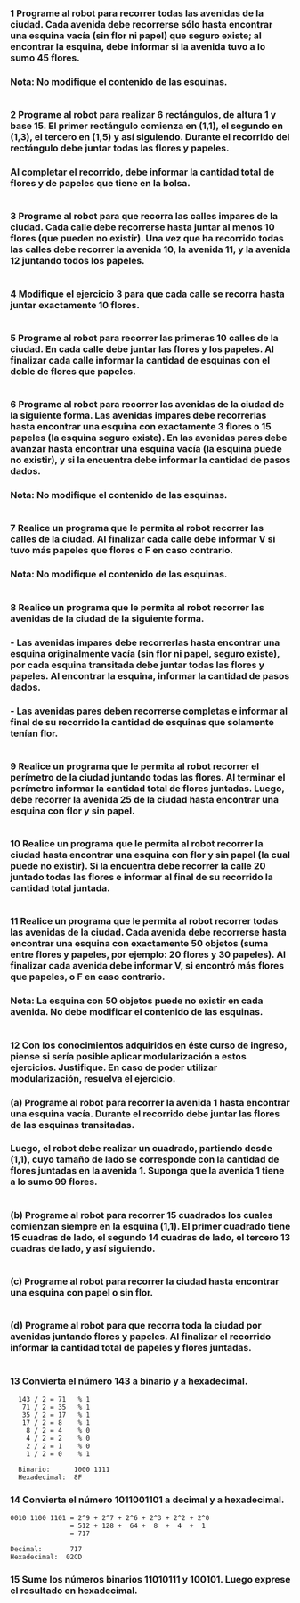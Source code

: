 ### 1 Programe al robot para recorrer todas las avenidas de la ciudad. Cada avenida debe recorrerse sólo hasta encontrar una esquina vacía (sin flor ni papel) que seguro existe; al encontrar la esquina, debe informar si la avenida tuvo a lo sumo 45 flores.
### Nota: No modifique el contenido de las esquinas.
```
```

### 2 Programe al robot para realizar 6 rectángulos, de altura 1 y base 15. El primer rectángulo comienza en (1,1), el segundo en (1,3), el tercero en (1,5) y así siguiendo. Durante el recorrido del rectángulo debe juntar todas las flores y papeles.
### Al completar el recorrido, debe informar la cantidad total de flores y de papeles que tiene en la bolsa.
```
```

### 3 Programe al robot para que recorra las calles impares de la ciudad. Cada calle debe recorrerse hasta juntar al menos 10 flores (que pueden no existir). Una vez que ha recorrido todas las calles debe recorrer la avenida 10, la avenida 11, y la avenida 12 juntando todos los papeles.
```
```

### 4 Modifique el ejercicio 3 para que cada calle se recorra hasta juntar exactamente 10 flores.
```
```

### 5 Programe al robot para recorrer las primeras 10 calles de la ciudad. En cada calle debe juntar las flores y los papeles. Al finalizar cada calle informar la cantidad de esquinas con el doble de flores que papeles.
```
```

### 6 Programe al robot para recorrer las avenidas de la ciudad de la siguiente forma. Las avenidas impares debe recorrerlas hasta encontrar una esquina con exactamente 3 flores o 15 papeles (la esquina seguro existe). En las avenidas pares debe avanzar hasta encontrar una esquina vacía (la esquina puede no existir), y si la encuentra debe informar la cantidad de pasos dados.
### Nota: No modifique el contenido de las esquinas.
```
```

### 7 Realice un programa que le permita al robot recorrer las calles de la ciudad. Al finalizar cada calle debe informar V si tuvo más papeles que flores o F en caso contrario.
### Nota: No modifique el contenido de las esquinas.
```
```

### 8 Realice un programa que le permita al robot recorrer las avenidas de la ciudad de la siguiente forma.
### - Las avenidas impares debe recorrerlas hasta encontrar una esquina originalmente vacía (sin flor ni papel, seguro existe), por cada esquina transitada debe juntar todas las flores y papeles. Al encontrar la esquina, informar la cantidad de pasos dados.
### - Las avenidas pares deben recorrerse completas e informar al final de su recorrido la cantidad de esquinas que solamente tenían flor.
```
```

### 9 Realice un programa que le permita al robot recorrer el perímetro de la ciudad juntando todas las flores. Al terminar el perímetro informar la cantidad total de flores juntadas. Luego, debe recorrer la avenida 25 de la ciudad hasta encontrar una esquina con flor y sin papel.
```
```

### 10 Realice un programa que le permita al robot recorrer la ciudad hasta encontrar una esquina con flor y sin papel (la cual puede no existir). Si la encuentra debe recorrer la calle 20 juntado todas las flores e informar al final de su recorrido la cantidad total juntada.
```
```

### 11 Realice un programa que le permita al robot recorrer todas las avenidas de la ciudad. Cada avenida debe recorrerse hasta encontrar una esquina con exactamente 50 objetos (suma entre flores y papeles, por ejemplo: 20 flores y 30 papeles). Al finalizar cada avenida debe informar V, si encontró más flores que papeles, o F en caso contrario.
### Nota: La esquina con 50 objetos puede no existir en cada avenida. No debe modificar el contenido de las esquinas.
```
```

### 12 Con los conocimientos adquiridos en éste curso de ingreso, piense si sería posible aplicar modularización a estos ejercicios. Justifique. En caso de poder utilizar modularización, resuelva el ejercicio.

### (a) Programe al robot para recorrer la avenida 1 hasta encontrar una esquina vacía. Durante el recorrido debe juntar las flores de las esquinas transitadas.
### Luego, el robot debe realizar un cuadrado, partiendo desde (1,1), cuyo tamaño de lado se corresponde con la cantidad de flores juntadas en la avenida 1. Suponga que la avenida 1 tiene a lo sumo 99 flores.
```
```

### (b) Programe al robot para recorrer 15 cuadrados los cuales comienzan siempre en la esquina (1,1). El primer cuadrado tiene 15 cuadras de lado, el segundo 14 cuadras de lado, el tercero 13 cuadras de lado, y así siguiendo.
```
```

### (c) Programe al robot para recorrer la ciudad hasta encontrar una esquina con papel o sin flor.
```
```

### (d) Programe al robot para que recorra toda la ciudad por avenidas juntando flores y papeles. Al finalizar el recorrido informar la cantidad total de papeles y flores juntadas.
```
```

### 13 Convierta el número 143 a binario y a hexadecimal.
```
  143 / 2 = 71   % 1
   71 / 2 = 35   % 1
   35 / 2 = 17   % 1
   17 / 2 = 8    % 1
    8 / 2 = 4    % 0
    4 / 2 = 2    % 0
    2 / 2 = 1    % 0
    1 / 2 = 0    % 1

  Binario:      1000 1111
  Hexadecimal:  8F  
```

### 14 Convierta el número 1011001101 a decimal y a hexadecimal.
```
0010 1100 1101 = 2^9 + 2^7 + 2^6 + 2^3 + 2^2 + 2^0
               = 512 + 128 +  64 +  8  +  4  +  1
               = 717

Decimal:       717
Hexadecimal:  02CD
```

### 15 Sume los números binarios 11010111 y 100101. Luego exprese el resultado en hexadecimal.
```
```
